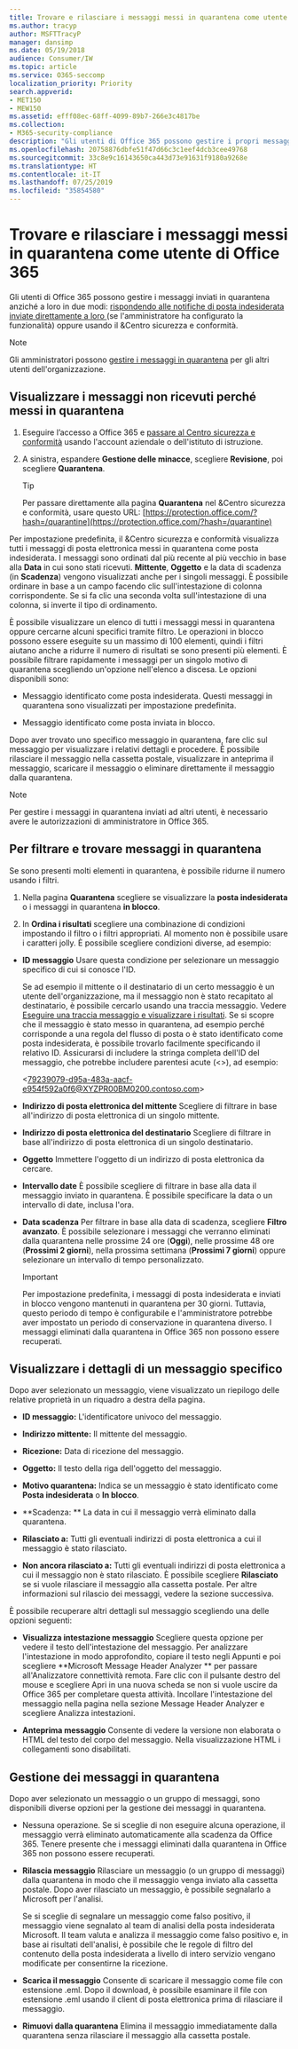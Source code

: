 ```yaml
---
title: Trovare e rilasciare i messaggi messi in quarantena come utente di Office 365
ms.author: tracyp
author: MSFTTracyP
manager: dansimp
ms.date: 05/19/2018
audience: Consumer/IW
ms.topic: article
ms.service: O365-seccomp
localization_priority: Priority
search.appverid:
- MET150
- MEW150
ms.assetid: efff08ec-68ff-4099-89b7-266e3c4817be
ms.collection:
- M365-security-compliance
description: "Gli utenti di Office 365 possono gestire i propri messaggi di posta indesiderata messi in quarantena in due modi: rispondendo alle notifiche di posta indesiderata inviate direttamente a loro (se l'amministratore ha configurato questa funzionalità) oppure usando la funzionalità Quarantena posta indesiderata del &amp;Centro sicurezza e conformità."
ms.openlocfilehash: 20758876dbfe51f47d66c3c1eef4dcb3cee49768
ms.sourcegitcommit: 33c8e9c16143650ca443d73e91631f9180a9268e
ms.translationtype: HT
ms.contentlocale: it-IT
ms.lasthandoff: 07/25/2019
ms.locfileid: "35854580"
---
```

# <a name="find-and-release-quarantined-messages-as-a-user-in-office-365"></a>Trovare e rilasciare i messaggi messi in quarantena come utente di Office 365

Gli utenti di Office 365 possono gestire i messaggi inviati in quarantena anziché a loro in due modi: [rispondendo alle notifiche di posta indesiderata inviate direttamente a loro ](use-spam-notifications-to-release-and-report-quarantined-messages.md)(se l'amministratore ha configurato la funzionalità) oppure usando il &amp;Centro sicurezza e conformità. 
  
> [!NOTE]
> Gli amministratori possono [gestire i messaggi in quarantena](manage-quarantined-messages-and-files.md) per gli altri utenti dell'organizzazione. 
  
## <a name="view-messages-that-were-sent-to-quarantine-instead-of-to-you"></a>Visualizzare i messaggi non ricevuti perché messi in quarantena

1. Eseguire l’accesso a Office 365 e [passare al Centro sicurezza e conformità](go-to-the-securitycompliance-center.md) usando l'account aziendale o dell'istituto di istruzione. 
    
2. A sinistra, espandere **Gestione delle minacce**, scegliere **Revisione**, poi scegliere **Quarantena**.
    
    > [!TIP]
    > Per passare direttamente alla pagina **Quarantena** nel &amp;Centro sicurezza e conformità, usare questo URL: [https://protection.office.com/?hash=/quarantine](https://protection.office.com/?hash=/quarantine)
  
Per impostazione predefinita, il &amp;Centro sicurezza e conformità visualizza tutti i messaggi di posta elettronica messi in quarantena come posta indesiderata. I messaggi sono ordinati dal più recente al più vecchio in base alla **Data** in cui sono stati ricevuti. **Mittente**, **Oggetto** e la data di scadenza (in **Scadenza**) vengono visualizzati anche per i singoli messaggi. È possibile ordinare in base a un campo facendo clic sull'intestazione di colonna corrispondente. Se si fa clic una seconda volta sull'intestazione di una colonna, si inverte il tipo di ordinamento. 
  
È possibile visualizzare un elenco di tutti i messaggi messi in quarantena oppure cercarne alcuni specifici tramite filtro. Le operazioni in blocco possono essere eseguite su un massimo di 100 elementi, quindi i filtri aiutano anche a ridurre il numero di risultati se sono presenti più elementi. È possibile filtrare rapidamente i messaggi per un singolo motivo di quarantena scegliendo un'opzione nell'elenco a discesa. Le opzioni disponibili sono:
  
- Messaggio identificato come posta indesiderata. Questi messaggi in quarantena sono visualizzati per impostazione predefinita.
    
- Messaggio identificato come posta inviata in blocco.
    
Dopo aver trovato uno specifico messaggio in quarantena, fare clic sul messaggio per visualizzare i relativi dettagli e procedere. È possibile rilasciare il messaggio nella cassetta postale, visualizzare in anteprima il messaggio, scaricare il messaggio o eliminare direttamente il messaggio dalla quarantena.
  
> [!NOTE]
> Per gestire i messaggi in quarantena inviati ad altri utenti, è necessario avere le autorizzazioni di amministratore in Office 365. 
  
## <a name="to-filter-and-find-quarantined-messages"></a>Per filtrare e trovare messaggi in quarantena

Se sono presenti molti elementi in quarantena, è possibile ridurne il numero usando i filtri.
  
1. Nella pagina **Quarantena** scegliere se visualizzare la **posta indesiderata** o i messaggi in quarantena **in blocco**. 
    
2. In **Ordina i risultati** scegliere una combinazione di condizioni impostando il filtro o i filtri appropriati. Al momento non è possibile usare i caratteri jolly. È possibile scegliere condizioni diverse, ad esempio:
    
  - **ID messaggio** Usare questa condizione per selezionare un messaggio specifico di cui si conosce l'ID. 
    
    Se ad esempio il mittente o il destinatario di un certo messaggio è un utente dell'organizzazione, ma il messaggio non è stato recapitato al destinatario, è possibile cercarlo usando una traccia messaggio. Vedere [Eseguire una traccia messaggio e visualizzare i risultati](https://go.microsoft.com/fwlink/?LinkId=799737). Se si scopre che il messaggio è stato messo in quarantena, ad esempio perché corrisponde a una regola del flusso di posta o è stato identificato come posta indesiderata, è possibile trovarlo facilmente specificando il relativo ID. Assicurarsi di includere la stringa completa dell'ID del messaggio, che potrebbe includere parentesi acute (\<\>), ad esempio:
    
    \<79239079-d95a-483a-aacf-e954f592a0f6@XYZPR00BM0200.contoso.com\>
    
  - **Indirizzo di posta elettronica del mittente** Scegliere di filtrare in base all'indirizzo di posta elettronica di un singolo mittente. 
    
  - **Indirizzo di posta elettronica del destinatario** Scegliere di filtrare in base all'indirizzo di posta elettronica di un singolo destinatario. 
    
  - **Oggetto** Immettere l'oggetto di un indirizzo di posta elettronica da cercare. 
    
  - **Intervallo date** È possibile scegliere di filtrare in base alla data il messaggio inviato in quarantena. È possibile specificare la data o un intervallo di date, inclusa l'ora. 
    
  - **Data scadenza** Per filtrare in base alla data di scadenza, scegliere **Filtro avanzato**. È possibile selezionare i messaggi che verranno eliminati dalla quarantena nelle prossime 24 ore (**Oggi**), nelle prossime 48 ore (**Prossimi 2 giorni**), nella prossima settimana (**Prossimi 7 giorni**) oppure selezionare un intervallo di tempo personalizzato.
    
    > [!IMPORTANT]
    > Per impostazione predefinita, i messaggi di posta indesiderata e inviati in blocco vengono mantenuti in quarantena per 30 giorni. Tuttavia, questo periodo di tempo è configurabile e l'amministratore potrebbe aver impostato un periodo di conservazione in quarantena diverso. I messaggi eliminati dalla quarantena in Office 365 non possono essere recuperati. 
  
## <a name="view-details-for-a-specific-message"></a>Visualizzare i dettagli di un messaggio specifico

Dopo aver selezionato un messaggio, viene visualizzato un riepilogo delle relative proprietà in un riquadro a destra della pagina.
  
- **ID messaggio:** L'identificatore univoco del messaggio. 
    
- **Indirizzo mittente:** Il mittente del messaggio. 
    
- **Ricezione:** Data di ricezione del messaggio. 
    
- **Oggetto:** Il testo della riga dell'oggetto del messaggio. 
    
- **Motivo quarantena:** Indica se un messaggio è stato identificato come **Posta indesiderata** o **In blocco**.
    
- **Scadenza: ** La data in cui il messaggio verrà eliminato dalla quarantena. 
    
- **Rilasciato a:** Tutti gli eventuali indirizzi di posta elettronica a cui il messaggio è stato rilasciato. 
    
- **Non ancora rilasciato a:** Tutti gli eventuali indirizzi di posta elettronica a cui il messaggio non è stato rilasciato. È possibile scegliere **Rilasciato** se si vuole rilasciare il messaggio alla cassetta postale. Per altre informazioni sul rilascio dei messaggi, vedere la sezione successiva. 
    
È possibile recuperare altri dettagli sul messaggio scegliendo una delle opzioni seguenti:
  
- **Visualizza intestazione messaggio** Scegliere questa opzione per vedere il testo dell'intestazione del messaggio. Per analizzare l'intestazione in modo approfondito, copiare il testo negli Appunti e poi scegliere **Microsoft Message Header Analyzer ** per passare all'Analizzatore connettività remota. Fare clic con il pulsante destro del mouse e scegliere Apri in una nuova scheda se non si vuole uscire da Office 365 per completare questa attività. Incollare l'intestazione del messaggio nella pagina nella sezione Message Header Analyzer e scegliere Analizza intestazioni. 
    
- **Anteprima messaggio** Consente di vedere la versione non elaborata o HTML del testo del corpo del messaggio. Nella visualizzazione HTML i collegamenti sono disabilitati. 
    
## <a name="manage-your-quarantined-messages"></a>Gestione dei messaggi in quarantena

Dopo aver selezionato un messaggio o un gruppo di messaggi, sono disponibili diverse opzioni per la gestione dei messaggi in quarantena.
  
- Nessuna operazione. Se si sceglie di non eseguire alcuna operazione, il messaggio verrà eliminato automaticamente alla scadenza da Office 365. Tenere presente che i messaggi eliminati dalla quarantena in Office 365 non possono essere recuperati.
    
- **Rilascia messaggio** Rilasciare un messaggio (o un gruppo di messaggi) dalla quarantena in modo che il messaggio venga inviato alla cassetta postale. Dopo aver rilasciato un messaggio, è possibile segnalarlo a Microsoft per l'analisi. 
    
    Se si sceglie di segnalare un messaggio come falso positivo, il messaggio viene segnalato al team di analisi della posta indesiderata Microsoft. Il team valuta e analizza il messaggio come falso positivo e, in base ai risultati dell'analisi, è possibile che le regole di filtro del contenuto della posta indesiderata a livello di intero servizio vengano modificate per consentirne la ricezione.
    
- **Scarica il messaggio** Consente di scaricare il messaggio come file con estensione .eml. Dopo il download, è possibile esaminare il file con estensione .eml usando il client di posta elettronica prima di rilasciare il messaggio. 
    
- **Rimuovi dalla quarantena** Elimina il messaggio immediatamente dalla quarantena senza rilasciare il messaggio alla cassetta postale. 
    

